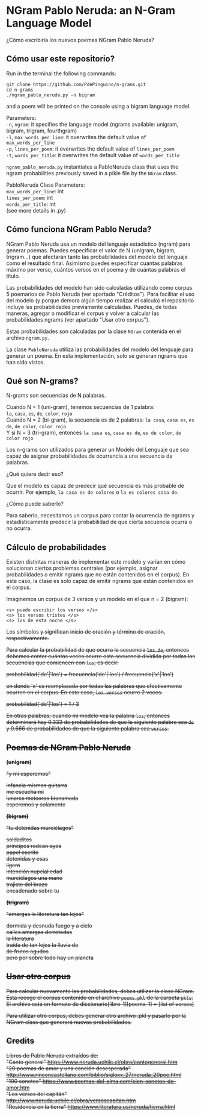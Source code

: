 # NGram Pablo Neruda: an N-Gram Language Model
¿Cómo escribiría los nuevos poemas NGram Pablo Neruda?

## Cómo usar este repositorio?
Run in the terminal the following commands:
```
git clone https://github.com/PdePinguino/n-grams.git
cd n-grams
./ngram_pablo_neruda.py -n bigram
```
and a poem will be printed on the console using a bigram language model.

Parameters:  
`-n`, `ngram`: it specifies the language model (ngrams available: unigram, bigram, trigram, fourthgram)  
`-l`, `max_words_per_line`: it overwrites the default value of `max_words_per_line`  
`-p`, `lines_per_poem`: it overwrites the default value of `lines_per_poem`  
`-t`, `words_per_title`: it overwrites the default value of `words_per_title`  

`ngram_pablo_neruda.py` instantiates a PabloNeruda class that uses the ngram probabilities previously saved in a pikle file by the `NGram` class.

PabloNeruda Class Parameters:  
`max_words_per_line`: int  
`lines_per_poem`: int  
`words_per_title`: int  
(see more details in .py)  

## Cómo funciona NGram Pablo Neruda?

NGram Pablo Neruda usa un modelo del lenguaje estadístico (ngram) para generar poemas. Puedes especificar el valor de N (unigram, bigram, trigram...) que afectarán tanto las probabilidades del modelo del lenguaje como el resultado final. Asimismo puedes especificar cuántas palabras máximo por verso, cuántos versos en el poema y de cuántas palabras el título.

Las probabilidades del modelo han sido calculadas utilizando como corpus 5 poemarios de Pablo Neruda (ver apartado "Créditos"). Para facilitar el uso del modelo (y porque demora algún tiempo realizar el cálculo) el repositorio incluye las probabilidades previamente calculadas. Puedes, de todas maneras, agregar o modificar el corpus y volver a calcular las probabilidades ngrams (ver apartado "Usar otro corpus").

Estas probabilidades son calculadas por la clase `NGram` contenida en el archivo `ngram.py`.

La clase `PabloNeruda` utiliza las probabilidades del modelo del lenguaje para generar un poema. En esta implementación, solo se generan ngrams que han sido vistos.

## Qué son N-grams?

N-grams son secuencias de N palabras.  

Cuando N = 1 (uni-gram), tenemos secuencias de 1 palabra:  
`la`, `casa`, `es`, `de`, `color`, `rojo`  
Cuando N = 2 (bi-gram), la secuencia es de 2 palabras:
`la casa`, `casa es`, `es de`, `de color`, `color rojo`  
Y si N = 3 (tri-gram), entonces `la casa es`, `casa es de`, `es de color`, `de color rojo`

Los n-grams son utilizados para generar un Modelo del Lenguaje que sea capaz de asignar probabilidades de ocurrencia a una secuencia de palabras.  

¿Qué quiere decir eso?  

Que el modelo es capaz de predecir qué secuencia es más probable de ocurrir. Por ejemplo, `la casa es de colores` o `la es colores casa de`.

¿Cómo puede saberlo?

Para saberlo, necesitamos un corpus para contar la ocurrencia de ngrams y estadísticamente predecir la probabilidad de que cierta secuencia ocurra o no ocurra.

## Cálculo de probabilidades
Existen distintas maneras de implementar este modelo y varían en cómo solucionan ciertos problemas centrales (por ejemplo, asignar probabilidades o emitir ngrams que no están contenidos en el corpus). En este caso, la clase es solo capaz de emitir ngrams que están contenidos en el corpus.

Imaginemos un corpus de 3 versos y un modelo en el que n = 2 (bigram):  
```
<s> puedo escribir los versos </s>  
<s> los versos tristes </s>  
<s> los de esta noche </s>  
```
Los símbolos <s> y <s/> significan inicio de oración y término de oración, respectivamente.  

Para calcular la probabilidad de que ocurra la secuencia `los de`, entonces debemos contar cuántas veces ocurre esta secuencia dividida por todas las secuencias que comiencen con `los`, es decir:

probabilidad('de'|'los') = frecuencia('de'|'los') / frecuencia('x'|'los')

en donde 'x' es reemplazada por todas las palabras que efectivamente ocurren en el corpus. En este caso, `los versos` ocurre 2 veces.

probabilidad('de'|'los') = 1 / 3

En otras palabras, cuando mi modelo vea la palabra `los`, entonces determinará hay 0.333 de probabilidades de que la siguiente palabra sea `de` y 0.666 de probabilidades de que la siguiente palabra sea `versos`.

## Poemas de NGram Pablo Neruda
**(unigram)**

"y mi esperemos"

infancia mismos guitarra  
me escucha mi  
lunares meteoros bienamada  
esperemos y solamente  

**(bigram)**

"tu detenidas murciélagos"

soldaditos  
príncipes rodean oyes  
papel escrito  
detenidas y esas  
ligera  
intención nupcial edad  
murciélagos una mano  
trajiste del brazo  
encadenado sobre tu  

**(trigram)**

"amargas la literatura tan lejos"

dormida y desnuda fuego y a cielo  
calles amargas derrotadas  
la literatura  
traída de tan lejos la lluvia de  
de frutos agudos  
pero por sobre todo hay un planeta  


## Usar otro corpus
Para calcular nuevamente las probabilidades, debes utilizar la clase NGram. Esta recoge el corpus contenido en el archivo `poems.pkl` de la carpeta `pkls`. El archivo está en formato de diccionario[libro-1][poema-1] = [list of verses]  

Para utilizar otro corpus, debes generar otro archivo .pkl y pasarlo por la NGram class que generará nuevas probabilidades.

## Credits
Libros de Pablo Neruda extraídos de:  
"Canto general" https://www.neruda.uchile.cl/obra/cantogeneral.htm  
"20 poemas de amor y una canción desesperada" http://www.rinconcastellano.com/biblio/sigloxx_27/neruda_20poe.html  
"100 sonetos" https://www.poemas-del-alma.com/cien-sonetos-de-amor.htm  
"Los versos del capitán" http://www.neruda.uchile.cl/obra/versoscapitan.htm  
"Residencia en la tierra" https://www.literatura.us/neruda/tierra.html
